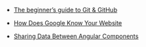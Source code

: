 
- [The beginner’s guide to Git & GitHub](https://medium.com/@mvthanoshan9/ubuntu-a-beginners-guide-to-git-github-44a2d2fda0b8)

- [How Does Google Know Your Website](https://medium.com/@randulakoralage82/how-does-google-know-your-website-3b124ebf5283)

- [Sharing Data Between Angular Components](https://medium.com/@chameeradulanga87/sharing-data-between-angular-components-f76fa680bf76)
